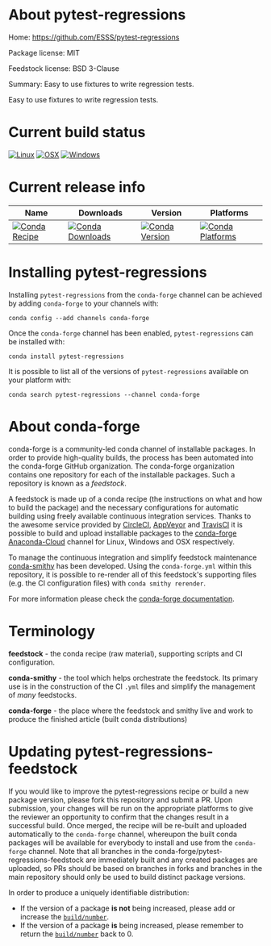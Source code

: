 About pytest-regressions
========================

Home: https://github.com/ESSS/pytest-regressions

Package license: MIT

Feedstock license: BSD 3-Clause

Summary: Easy to use fixtures to write regression tests.

Easy to use fixtures to write regression tests.

Current build status
====================

[![Linux](https://img.shields.io/circleci/project/github/conda-forge/pytest-regressions-feedstock/master.svg?label=Linux)](https://circleci.com/gh/conda-forge/pytest-regressions-feedstock)
[![OSX](https://img.shields.io/travis/conda-forge/pytest-regressions-feedstock/master.svg?label=macOS)](https://travis-ci.org/conda-forge/pytest-regressions-feedstock)
[![Windows](https://img.shields.io/appveyor/ci/conda-forge/pytest-regressions-feedstock/master.svg?label=Windows)](https://ci.appveyor.com/project/conda-forge/pytest-regressions-feedstock/branch/master)

Current release info
====================

| Name | Downloads | Version | Platforms |
| --- | --- | --- | --- |
| [![Conda Recipe](https://img.shields.io/badge/recipe-pytest--regressions-green.svg)](https://anaconda.org/conda-forge/pytest-regressions) | [![Conda Downloads](https://img.shields.io/conda/dn/conda-forge/pytest-regressions.svg)](https://anaconda.org/conda-forge/pytest-regressions) | [![Conda Version](https://img.shields.io/conda/vn/conda-forge/pytest-regressions.svg)](https://anaconda.org/conda-forge/pytest-regressions) | [![Conda Platforms](https://img.shields.io/conda/pn/conda-forge/pytest-regressions.svg)](https://anaconda.org/conda-forge/pytest-regressions) |

Installing pytest-regressions
=============================

Installing `pytest-regressions` from the `conda-forge` channel can be achieved by adding `conda-forge` to your channels with:

```
conda config --add channels conda-forge
```

Once the `conda-forge` channel has been enabled, `pytest-regressions` can be installed with:

```
conda install pytest-regressions
```

It is possible to list all of the versions of `pytest-regressions` available on your platform with:

```
conda search pytest-regressions --channel conda-forge
```


About conda-forge
=================

conda-forge is a community-led conda channel of installable packages.
In order to provide high-quality builds, the process has been automated into the
conda-forge GitHub organization. The conda-forge organization contains one repository
for each of the installable packages. Such a repository is known as a *feedstock*.

A feedstock is made up of a conda recipe (the instructions on what and how to build
the package) and the necessary configurations for automatic building using freely
available continuous integration services. Thanks to the awesome service provided by
[CircleCI](https://circleci.com/), [AppVeyor](http://www.appveyor.com/)
and [TravisCI](https://travis-ci.org/) it is possible to build and upload installable
packages to the [conda-forge](https://anaconda.org/conda-forge)
[Anaconda-Cloud](http://docs.anaconda.org/) channel for Linux, Windows and OSX respectively.

To manage the continuous integration and simplify feedstock maintenance
[conda-smithy](http://github.com/conda-forge/conda-smithy) has been developed.
Using the ``conda-forge.yml`` within this repository, it is possible to re-render all of
this feedstock's supporting files (e.g. the CI configuration files) with ``conda smithy rerender``.

For more information please check the [conda-forge documentation](https://conda-forge.org/docs/).

Terminology
===========

**feedstock** - the conda recipe (raw material), supporting scripts and CI configuration.

**conda-smithy** - the tool which helps orchestrate the feedstock.
                   Its primary use is in the construction of the CI ``.yml`` files
                   and simplify the management of *many* feedstocks.

**conda-forge** - the place where the feedstock and smithy live and work to
                  produce the finished article (built conda distributions)


Updating pytest-regressions-feedstock
=====================================

If you would like to improve the pytest-regressions recipe or build a new
package version, please fork this repository and submit a PR. Upon submission,
your changes will be run on the appropriate platforms to give the reviewer an
opportunity to confirm that the changes result in a successful build. Once
merged, the recipe will be re-built and uploaded automatically to the
`conda-forge` channel, whereupon the built conda packages will be available for
everybody to install and use from the `conda-forge` channel.
Note that all branches in the conda-forge/pytest-regressions-feedstock are
immediately built and any created packages are uploaded, so PRs should be based
on branches in forks and branches in the main repository should only be used to
build distinct package versions.

In order to produce a uniquely identifiable distribution:
 * If the version of a package **is not** being increased, please add or increase
   the [``build/number``](http://conda.pydata.org/docs/building/meta-yaml.html#build-number-and-string).
 * If the version of a package **is** being increased, please remember to return
   the [``build/number``](http://conda.pydata.org/docs/building/meta-yaml.html#build-number-and-string)
   back to 0.